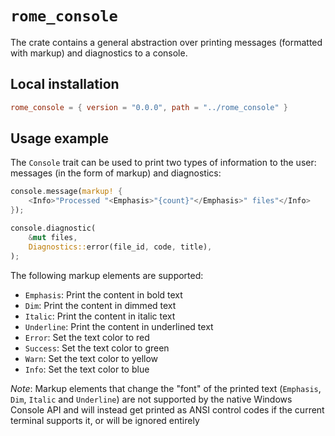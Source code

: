 # `rome_console`

The crate contains a general abstraction over printing messages (formatted with markup) and diagnostics to a console.

## Local installation

```toml
rome_console = { version = "0.0.0", path = "../rome_console" }
```

## Usage example

The `Console` trait can be used to print two types of information to the user: messages (in the form of markup) and diagnostics:

```rust
console.message(markup! {
    <Info>"Processed "<Emphasis>"{count}"</Emphasis>" files"</Info>
});

console.diagnostic(
    &mut files,
    Diagnostics::error(file_id, code, title),
);
```

The following markup elements are supported:
- `Emphasis`: Print the content in bold text
- `Dim`: Print the content in dimmed text
- `Italic`: Print the content in italic text
- `Underline`: Print the content in underlined text
- `Error`: Set the text color to red
- `Success`: Set the text color to green
- `Warn`: Set the text color to yellow
- `Info`: Set the text color to blue

*Note*: Markup elements that change the "font" of the printed text (`Emphasis`, `Dim`, `Italic` and `Underline`) are not supported by the native Windows Console API and will instead get printed as ANSI control codes if the current terminal supports it, or will be ignored entirely
